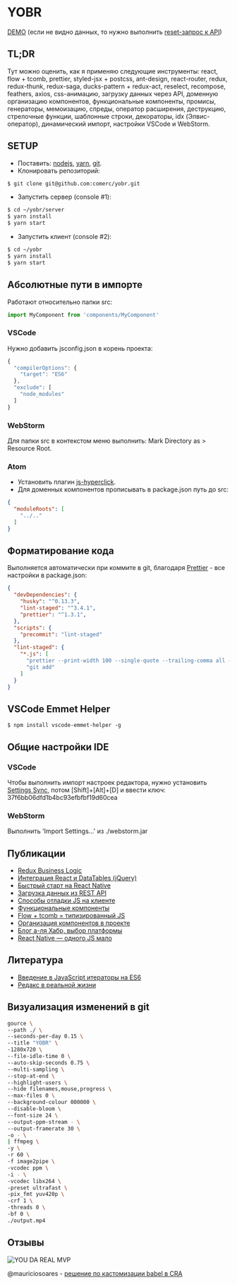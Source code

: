 # YOBR

[DEMO](https://yobr.now.sh/) (если не видно данных, то нужно выполнить [reset-запрос к API](https://yobr-server.now.sh/posts/reset/))

## TL;DR

Тут можно оценить, как я применяю следующие инструменты: react, flow + tcomb, prettier, styled-jsx + postcss, ant-design, react-router, redux, redux-thunk, redux-saga, ducks-pattern + redux-act, reselect, recompose, feathers, axios, css-анимацию, загрузку данных через API, доменную организацию компонентов, функциональные компоненты, промисы, генераторы, мемоизацию, спреды, оператор расширения, деструкцию, стрелочные функции, шаблонные строки, декораторы, idx (Элвис-оператор), динамический импорт, настройки VSCode и WebStorm.

## SETUP

- Поставить: [nodejs](https://nodejs.org/), [yarn](https://yarnpkg.com/), [git](https://www.atlassian.com/git/tutorials/install-git).
- Клонировать репозиторий:
```bash
$ git clone git@github.com:comerc/yobr.git
```
- Запустить сервер (console #1):
```bash
$ cd ~/yobr/server 
$ yarn install
$ yarn start
```
- Запустить клиент (console #2):
```bash
$ cd ~/yobr
$ yarn install
$ yarn start
```

## Абсолютные пути в импорте

Работают относительно папки src:
```javascript
import MyComponent from 'components/MyComponent'
```

### VSCode

Нужно добавить jsconfig.json в корень проекта: 
```javascript
{
  "compilerOptions": {
    "target": "ES6"
  },
  "exclude": [
    "node_modules"
  ]
}
```

### WebStorm
Для папки src в контекстом меню выполнить: Mark Directory as > Resource Root.

### Atom
- Установить плагин [js-hyperclick](https://atom.io/packages/js-hyperclick).
- Для доменных компонентов прописывать в package.json путь до src:
```json
{
  "moduleRoots": [
    "../.."
  ]
}
```

## Форматирование кода

Выполняется автоматически при коммите в git, благодаря [Prettier](https://github.com/prettier/prettier) - все настройки в package.json:
```json
{
  "devDependencies": {
    "husky": "^0.13.3",
    "lint-staged": "^3.4.1",
    "prettier": "^1.3.1",
  },
  "scripts": {
    "precommit": "lint-staged"
  },
  "lint-staged": {
    "*.js": [
      "prettier --print-width 100 --single-quote --trailing-comma all --no-semi --write",
      "git add"
    ]
  }
}
```

## VSCode Emmet Helper

```
$ npm install vscode-emmet-helper -g
```

## Общие настройки IDE

### VSCode

Чтобы выполнить импорт настроек редактора, нужно установить [Settings Sync](https://marketplace.visualstudio.com/items?itemName=Shan.code-settings-sync), потом [Shift]+[Alt]+[D] и ввести ключ: 37f6bb06dfd1b4bc93efbfbf19d60cea

### WebStorm

Выполнить 'Import Settings...' из ./webstorm.jar

## Публикации

- [Redux Business Logic](https://habrahabr.ru/post/332146/)
- [Интеграция React и DataTables (jQuery)](https://habrahabr.ru/post/330656/)
- [Быстрый старт на React Native](https://habrahabr.ru/post/327668/)
- [Загрузка данных из REST API](https://habrahabr.ru/post/327422/)
- [Способы отладки JS на клиенте](https://habrahabr.ru/post/327190/)
- [Функциональные компоненты](https://habrahabr.ru/post/326610/)
- [Flow + tcomb = типизированный JS](https://habrahabr.ru/post/326538/)
- [Организация компонентов в проекте](https://habrahabr.ru/post/326018/)
- [Блог а-ля Хабр, выбор платформы](https://habrahabr.ru/post/325088/)
- [React Native — одного JS мало](https://habrahabr.ru/post/323214/)

## Литература

- [Введение в JavaScript итераторы на ES6](https://habrahabr.ru/post/264345/)
- [Редакс в реальной жизни](https://iamakulov.com/talks/redux-in-real-life/)

## Визуализация изменений в git

```bash
gource \
--path ./ \
--seconds-per-day 0.15 \
--title "YOBR" \
-1280x720 \
--file-idle-time 0 \
--auto-skip-seconds 0.75 \
--multi-sampling \
--stop-at-end \
--highlight-users \
--hide filenames,mouse,progress \
--max-files 0 \
--background-colour 000000 \
--disable-bloom \
--font-size 24 \
--output-ppm-stream - \
--output-framerate 30 \
-o - \
| ffmpeg \
-y \
-r 60 \
-f image2pipe \
-vcodec ppm \
-i - \
-vcodec libx264 \
-preset ultrafast \
-pix_fmt yuv420p \
-crf 1 \
-threads 0 \
-bf 0 \
./output.mp4
```

## Отзывы

![YOU DA REAL MVP](https://user-images.githubusercontent.com/2321259/27685684-940c5464-5ccf-11e7-8f43-c494433d5842.jpg)

@mauriciosoares - [решение по кастомизации babel в CRA](https://github.com/timarney/react-app-rewired/issues/46)

